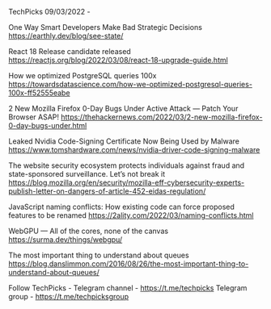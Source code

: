 TechPicks 09/03/2022 -

One Way Smart Developers Make Bad Strategic Decisions
https://earthly.dev/blog/see-state/

React 18 Release candidate released
https://reactjs.org/blog/2022/03/08/react-18-upgrade-guide.html

How we optimized PostgreSQL queries 100x
https://towardsdatascience.com/how-we-optimized-postgresql-queries-100x-ff52555eabe

2 New Mozilla Firefox 0-Day Bugs Under Active Attack — Patch Your Browser ASAP!
https://thehackernews.com/2022/03/2-new-mozilla-firefox-0-day-bugs-under.html

Leaked Nvidia Code-Signing Certificate Now Being Used by Malware
https://www.tomshardware.com/news/nvidia-driver-code-signing-malware

The website security ecosystem protects individuals against fraud and state-sponsored surveillance. Let’s not break it
https://blog.mozilla.org/en/security/mozilla-eff-cybersecurity-experts-publish-letter-on-dangers-of-article-452-eidas-regulation/

JavaScript naming conflicts: How existing code can force proposed features to be renamed
https://2ality.com/2022/03/naming-conflicts.html

WebGPU — All of the cores, none of the canvas
https://surma.dev/things/webgpu/

The most important thing to understand about queues
https://blog.danslimmon.com/2016/08/26/the-most-important-thing-to-understand-about-queues/

Follow TechPicks -
Telegram channel - https://t.me/techpicks
Telegram group - https://t.me/techpicksgroup
